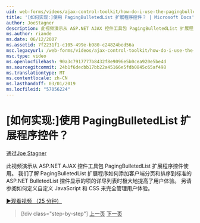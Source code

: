 ```yaml
---
uid: web-forms/videos/ajax-control-toolkit/how-do-i-use-the-pagingbulletedlist-extender-control
title: '[如何实现:]使用 PagingBulletedList 扩展程序控件？ | Microsoft Docs'
author: JoeStagner
description: 此视频演示从 ASP.NET AJAX 控件工具包 PagingBulletedList 扩展程序控件使用。 我们了解如何 PagingBulletedList extende...
ms.author: riande
ms.date: 06/12/2007
ms.assetid: 7f2231f1-c105-499e-b980-c24824bed56a
msc.legacyurl: /web-forms/videos/ajax-control-toolkit/how-do-i-use-the-pagingbulletedlist-extender-control
msc.type: video
ms.openlocfilehash: 90a3c7917777b8432f8e9096e5b0cea920e5be4d
ms.sourcegitcommit: 24b1f6decbb17bb22a45166e5fdb0845c65af498
ms.translationtype: MT
ms.contentlocale: zh-CN
ms.lasthandoff: 03/01/2019
ms.locfileid: "57056224"
---
```

<a name="how-do-i-use-the-pagingbulletedlist-extender-control"></a>[如何实现:]使用 PagingBulletedList 扩展程序控件？
====================
通过[Joe Stagner](https://github.com/JoeStagner)

此视频演示从 ASP.NET AJAX 控件工具包 PagingBulletedList 扩展程序控件使用。 我们了解 PagingBulletedList 扩展程序如何添加客户端分页和排序到标准的 ASP.NET BulletedList 控件显示的项的详尽列表时极大地提高了用户体验。 另请参阅如何定义自定义 JavaScript 和 CSS 来完全管理用户体验。

[&#9654;观看视频 （25 分钟）](https://channel9.msdn.com/Blogs/ASP-NET-Site-Videos/how-do-i-use-the-pagingbulletedlist-extender-control)

> [!div class="step-by-step"]
> [上一页](how-do-i-use-the-aspnet-ajax-listsearch-extender.md)
> [下一页](how-do-i-use-the-numericupdown-extender-control.md)
